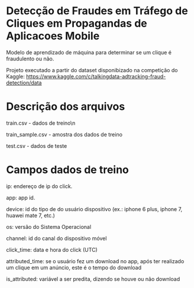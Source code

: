# Detecção de Fraudes em Tráfego de Cliques em Propagandas de Aplicacoes Mobile
Modelo de aprendizado de máquina para determinar se um clique é fraudulento ou não.

Projeto executado a partir do dataset disponibizado na competição do Kaggle: https://www.kaggle.com/c/talkingdata-adtracking-fraud-detection/data

# Descrição dos arquivos

train.csv - dados de treino\n

train_sample.csv - amostra dos dados de treino

test.csv - dados de teste

# Campos dados de treino
ip: endereço de ip do click.

app: app id.

device: id do tipo de  do usuário dispositivo (ex.: iphone 6 plus, iphone 7, huawei mate 7, etc.)

os: versão do Sistema Operacional

channel: id do canal do dispositivo móvel

click_time: data e hora do click (UTC)

attributed_time: se o usuário fez um download no app, após ter realizado um clique em um anúncio, este é o tempo do download

is_attributed: variável a ser predita, dizendo se houve ou não download
